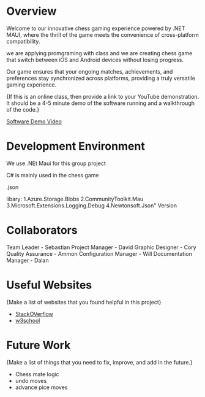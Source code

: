 # Overview


Welcome to our innovative chess gaming experience powered by .NET MAUI, where the thrill of the game meets the convenience of cross-platform compatibility.

we are applying promgraming with class and we are creating chess game that switch between iOS and Android devices without losing progress. 

Our game ensures that your ongoing matches, achievements, and preferences stay synchronized across platforms, providing a truly versatile gaming experience.


{If this is an online class, then provide a link to your YouTube demonstration.  It should be a 4-5 minute demo of the software running and a walkthrough of the code.}

[Software Demo Video](http://youtube.link.goes.here)

# Development Environment

We use .NEt Maui for this group project

C# is mainly used in the chess game

.json

libary: 
1.Azure.Storage.Blobs
2.CommunityToolkit.Mau
3.Microsoft.Extensions.Logging.Debug
4.Newtonsoft.Json" Version


# Collaborators

Team Leader - Sebastian
Project Manager - David
Graphic Designer - Cory
Quality Assurance - Ammon
Configuration Manager - Will
Documentation Manager - Dalan
# Useful Websites

{Make a list of websites that you found helpful in this project}
* [StackOVerflow](https://stackoverflow.com/)
* [w3school](https://www.w3schools.com/cs/index.php)

# Future Work

{Make a list of things that you need to fix, improve, and add in the future.}
* Chess mate logic
* undo moves
* advance pice moves
